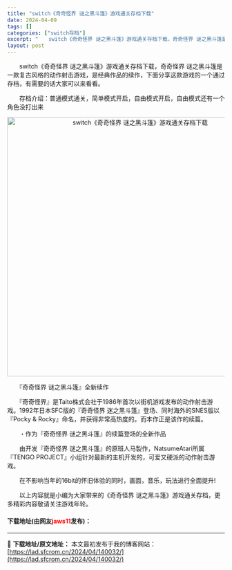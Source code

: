 ```yaml
---
title: "switch《奇奇怪界 谜之黑斗篷》游戏通关存档下载"
date: 2024-04-09
tags: []
categories: ["switch存档"]
excerpt: "　　switch《奇奇怪界 谜之黑斗篷》游戏通关存档下载，奇奇怪界 谜之黑斗篷是一款复古风格的动作射击游戏，是经典作品的续作，下面分享这款游戏的一个通过存档，有需要的话大家可以来看看。 　　存档介绍：普通模式通关，简单模式开启，自由模式开启，自由模式还有一个角色没打出来 　　『奇奇怪界 谜之黑斗篷』&hellip;"
layout: post
---
```


 <p>　　switch《奇奇怪界 谜之黑斗篷》游戏通关存档下载，奇奇怪界 谜之黑斗篷是一款复古风格的动作射击游戏，是经典作品的续作，下面分享这款游戏的一个通过存档，有需要的话大家可以来看看。</p> <p>　　存档介绍：普通模式通关，简单模式开启，自由模式开启，自由模式还有一个角色没打出来</p> <p align="center"><img align="" border="0" src="https://lad.sfcrom.cn/wp-content/uploads/2024/04/20240409_6614f29ed6327.webp" width="600" alt="switch《奇奇怪界 谜之黑斗篷》游戏通关存档下载" /></p> <p>　　『奇奇怪界 谜之黑斗篷』全新续作</p> <p>　　『奇奇怪界』是Taito株式会社于1986年首次以街机游戏发布的动作射击游戏。1992年日本SFC版的『奇奇怪界 迷之黑斗篷』登场、同时海外的SNES版以『Pocky &amp; Rocky』命名，并获得非常高热度的。而本作正是该作的续篇。</p> <p>　　・作为『奇奇怪界 谜之黑斗篷』的续篇登场的全新作品</p> <p>　　由开发『奇奇怪界 谜之黑斗篷』的原班人马製作，NatsumeAtari所属『TENGO PROJECT』小组针对最新的主机开发的，可爱又硬派的动作射击游戏。</p> <p>　　在不影响当年的16bit的怀旧体验的同时，画面，音乐，玩法进行全面提升!</p> <p>　　以上内容就是小编为大家带来的《奇奇怪界 谜之黑斗篷》游戏通关存档，更多精彩内容敬请关注游戏年轮。</p> <p><h4>下载地址(由网友<font color="red">jaws11</font>发布)：</h4></p> 

---
📖 **下载地址/原文地址：** 本文最初发布于我的博客网站：[https://lad.sfcrom.cn/2024/04/140032/](https://lad.sfcrom.cn/2024/04/140032/)
